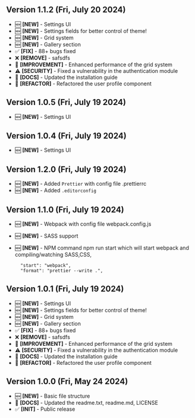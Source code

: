 ## Version 1.1.2 (Fri, July 20 2024)

- 🆕 **[NEW]** - Settings UI
- 🆕 **[NEW]** - Settings fields for better control of theme!
- 🆕 **[NEW]** - Grid system
- 🆕 **[NEW]** - Gallery section
- ✅ **[FIX]** - 88+ bugs fixed
- ❌ **[REMOVE]** - safsdfs
- 🚀 **[IMPROVEMENT]** - Enhanced performance of the grid system
- ⚠️ **[SECURITY]** - Fixed a vulnerability in the authentication module
- 📜 **[DOCS]** - Updated the installation guide
- 🔄 **[REFACTOR]** - Refactored the user profile component

## Version 1.0.5 (Fri, July 19 2024)

- 🆕 **[NEW]** - Settings UI

## Version 1.0.4 (Fri, July 19 2024)

- 🆕 **[NEW]** - Settings UI

## Version 1.2.0 (Fri, July 19 2024)

- 🆕 **[NEW]** - Added `Prettier` with config file .prettierrc
- 🆕 **[NEW]** - Added `.editorconfig`

## Version 1.1.0 (Fri, July 19 2024)

- 🆕 **[NEW]** - Webpack with config file webpack.config.js
- 🆕 **[NEW]** - SASS support
- 🆕 **[NEW]** - NPM command npm run start which will start webpack and compiling/watching SASS,CSS,

        "start": "webpack",
        "format": "prettier --write .",

## Version 1.0.1 (Fri, July 19 2024)

- 🆕 **[NEW]** - Settings UI
- 🆕 **[NEW]** - Settings fields for better control of theme!
- 🆕 **[NEW]** - Grid system
- 🆕 **[NEW]** - Gallery section
- ✅ **[FIX]** - 88+ bugs fixed
- ❌ **[REMOVE]** - safsdfs
- 🚀 **[IMPROVEMENT]** - Enhanced performance of the grid system
- ⚠️ **[SECURITY]** - Fixed a vulnerability in the authentication module
- 📜 **[DOCS]** - Updated the installation guide
- 🔄 **[REFACTOR]** - Refactored the user profile component

## Version 1.0.0 (Fri, May 24 2024)

- 🆕 **[NEW]** - Basic file structure
- 📜 **[DOCS]** - Updated the readme.txt, readme.md, LICENSE
- ✅ **[INIT]** - Public release
